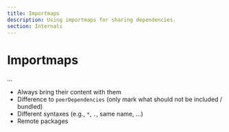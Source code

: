 ```yaml
---
title: Importmaps
description: Using importmaps for sharing dependencies.
section: Internals
---
```


# Importmaps

...

- Always bring their content with them
- Difference to `peerDependencies` (only mark what should not be included / bundled)
- Different syntaxes (e.g., `*`, `.`, same name, ...)
- Remote packages
